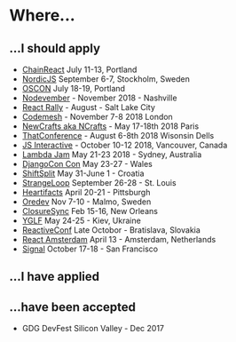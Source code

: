 # Where...

## ...I should apply

- [ChainReact](https://infinite.red/ChainReactConf) July 11-13, Portland
- [NordicJS](https://vimeo.com/68470326) September 6-7, Stockholm, Sweden
- [OSCON](https://conferences.oreilly.com/oscon/oscon-or/public/cfp/615?cmp=tw-prog-confpro-info-osor18_os_cfp) July 18-19, Portland
- [Nodevember](http://nodevember.org/) - November 2018 - Nashville
- [React Rally](http://www.reactrally.com/) - August - Salt Lake City
- [Codemesh](http://www.codemesh.io/) - November 7-8 2018 London
- [NewCrafts aka NCrafts](http://ncrafts.io/) - May 17-18th 2018 Paris
- [ThatConference](https://www.thatconference.com/) - August 6-8th 2018 Wisonsin Dells
- [JS Interactive](https://events.linuxfoundation.org/events/js-interactive-2018/) - October 10-12 2018, Vancouver, Canada
- [Lambda Jam](http://lambdajam.yowconference.com.au/) May 21-23 2018 - Sydney, Australia
- [DjangoCon Con](https://2018.djangocontent.eu/hd/cfp) May 23-27 - Wales
- [ShiftSplit](https://shift.codeanywhere.com/) May 31-June 1 - Croatia
- [StrangeLoop](https://www.thestrangeloop.com/) September 26-28 - St. Louis
- [Heartifacts](https://codeandsupply.co/heartifacts) April 20-21 - Pittsburgh
- [Oredev](http://www.oredev.org/) Nov 7-10 - Malmo, Sweden
- [ClosureSync](https://clojuresync.com/speakers/) Feb 15-16, New Orleans
- [YGLF](http://yglf.com.ua/) May 24-25 - Kiev, Ukraine
- [ReactiveConf](https://reactiveconf.com/) Late Octobor - Bratislava, Slovakia
- [React Amsterdam](https://react.amsterdam/) April 13 - Amsterdam, Netherlands
- [Signal](https://signal.twilio.com/) October 17-18 - San Francisco

## ...I have applied

## ...have been accepted

- GDG DevFest Silicon Valley - Dec 2017
